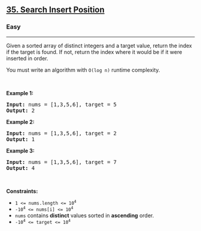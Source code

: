 <h2><a href="https://leetcode.com/problems/search-insert-position/">35. Search Insert Position</a></h2><h3>Easy</h3><hr><div style="user-select: auto;"><p style="user-select: auto;">Given a sorted array of distinct integers and a target value, return the index if the target is found. If not, return the index where it would be if it were inserted in order.</p>

<p style="user-select: auto;">You must&nbsp;write an algorithm with&nbsp;<code style="user-select: auto;">O(log n)</code> runtime complexity.</p>

<p style="user-select: auto;">&nbsp;</p>
<p style="user-select: auto;"><strong class="example" style="user-select: auto;">Example 1:</strong></p>

<pre style="user-select: auto;"><strong style="user-select: auto;">Input:</strong> nums = [1,3,5,6], target = 5
<strong style="user-select: auto;">Output:</strong> 2
</pre>

<p style="user-select: auto;"><strong class="example" style="user-select: auto;">Example 2:</strong></p>

<pre style="user-select: auto;"><strong style="user-select: auto;">Input:</strong> nums = [1,3,5,6], target = 2
<strong style="user-select: auto;">Output:</strong> 1
</pre>

<p style="user-select: auto;"><strong class="example" style="user-select: auto;">Example 3:</strong></p>

<pre style="user-select: auto;"><strong style="user-select: auto;">Input:</strong> nums = [1,3,5,6], target = 7
<strong style="user-select: auto;">Output:</strong> 4
</pre>

<p style="user-select: auto;">&nbsp;</p>
<p style="user-select: auto;"><strong style="user-select: auto;">Constraints:</strong></p>

<ul style="user-select: auto;">
	<li style="user-select: auto;"><code style="user-select: auto;">1 &lt;= nums.length &lt;= 10<sup style="user-select: auto;">4</sup></code></li>
	<li style="user-select: auto;"><code style="user-select: auto;">-10<sup style="user-select: auto;">4</sup> &lt;= nums[i] &lt;= 10<sup style="user-select: auto;">4</sup></code></li>
	<li style="user-select: auto;"><code style="user-select: auto;">nums</code> contains <strong style="user-select: auto;">distinct</strong> values sorted in <strong style="user-select: auto;">ascending</strong> order.</li>
	<li style="user-select: auto;"><code style="user-select: auto;">-10<sup style="user-select: auto;">4</sup> &lt;= target &lt;= 10<sup style="user-select: auto;">4</sup></code></li>
</ul>
</div>
